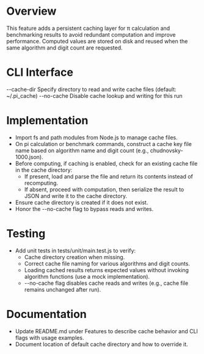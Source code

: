 # Overview

This feature adds a persistent caching layer for π calculation and benchmarking results to avoid redundant computation and improve performance. Computed values are stored on disk and reused when the same algorithm and digit count are requested.

# CLI Interface

--cache-dir <path>  Specify directory to read and write cache files (default: ~/.pi_cache)
--no-cache           Disable cache lookup and writing for this run

# Implementation

- Import fs and path modules from Node.js to manage cache files.
- On pi calculation or benchmark commands, construct a cache key file name based on algorithm name and digit count (e.g., chudnovsky-1000.json).
- Before computing, if caching is enabled, check for an existing cache file in the cache directory:
  - If present, load and parse the file and return its contents instead of recomputing.
  - If absent, proceed with computation, then serialize the result to JSON and write it to the cache directory.
- Ensure cache directory is created if it does not exist.
- Honor the --no-cache flag to bypass reads and writes.

# Testing

- Add unit tests in tests/unit/main.test.js to verify:
  - Cache directory creation when missing.
  - Correct cache file naming for various algorithms and digit counts.
  - Loading cached results returns expected values without invoking algorithm functions (use a mock implementation).
  - --no-cache flag disables cache reads and writes (e.g., cache file remains unchanged after run).

# Documentation

- Update README.md under Features to describe cache behavior and CLI flags with usage examples.
- Document location of default cache directory and how to override it.
